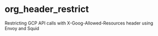 # org_header_restrict
Restricting GCP API calls with X-Goog-Allowed-Resources header using Envoy and Squid
